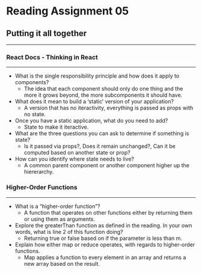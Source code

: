 # Reading Assignment 05

## Putting it all together

---

### React Docs - Thinking in React

---

- What is the single responsibility principle and how does it apply to components?
  - The idea that each component should only do one thing and the more it grows beyond, the more subcomponents it should have.
- What does it mean to build a ‘static’ version of your application?
  - A version that has no iteractivity, everything is passed as props with no state.
- Once you have a static application, what do you need to add?
  - State to make it iteractive.
- What are the three questions you can ask to determine if something is state?
  - Is it passed via props?, Does it remain unchanged?, Can it be computed based on another state or prop?
- How can you identify where state needs to live?
  - A common parent component or another component higher up the hiererarchy.

### Higher-Order Functions

---

- What is a “higher-order function”?
  - A function that operates on other functions either by returning them or using them as arguments.
- Explore the greaterThan function as defined in the reading. In your own words, what is line 2 of this function doing?
  - Returning true or false based on if the parameter is less than m.
- Explain how either map or reduce operates, with regards to higher-order functions.
  - Map applies a function to every element in an array and returns a new array based on the result.

